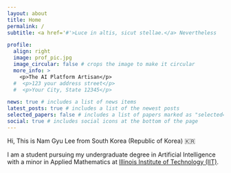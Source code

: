 ```yaml
---
layout: about
title: Home
permalink: /
subtitle: <a href='#'>Luce in altis, sicut stellae.</a> Nevertheless

profile:
  align: right
  image: prof_pic.jpg
  image_circular: false # crops the image to make it circular
  more_info: >
    <p>The AI Platform Artisan</p>
  #  <p>123 your address street</p>
  #  <p>Your City, State 12345</p>

news: true # includes a list of news items
latest_posts: true # includes a list of the newest posts
selected_papers: false # includes a list of papers marked as "selected={true}"
social: true # includes social icons at the bottom of the page
---
```


Hi,
This is Nam Gyu Lee from South Korea (Republic of Korea) :kr:

I am a student pursuing my undergraduate degree in Artificial Intelligence with a minor in Applied Mathematics at [Illinois Institute of Technology (IIT)](https://www.iit.edu/).

